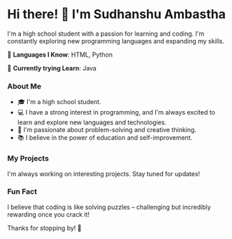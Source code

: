 # Hi there! 👋 I'm Sudhanshu Ambastha

I'm a high school student with a passion for learning and coding. I'm constantly exploring new programming languages and expanding my skills. 

🌱 **Languages I Know**: HTML, Python

🌱 **Currently trying Learn**: Java

### About Me

- 🎓 I'm a high school student.
- 💻 I have a strong interest in programming, and I'm always excited to learn and explore new languages and technologies.
- 🧠 I'm passionate about problem-solving and creative thinking.
- 📚 I believe in the power of education and self-improvement.

### My Projects

I'm always working on interesting projects. Stay tuned for updates!

### Fun Fact

I believe that coding is like solving puzzles – challenging but incredibly rewarding once you crack it!

Thanks for stopping by! 🚀
